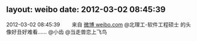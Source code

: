 layout: weibo
date: 2012-03-02 08:45:39
---
<meta name="referrer" content="no-referrer" />

2012-03-02 08:45:39  &nbsp;&nbsp;&nbsp;&nbsp;&nbsp;&nbsp; 来自 <a href="http://weibo.com/" rel="nofollow">微博 weibo.com</a>
@北理工-软件工程硕士 的头像好丑好难看…… @小齿 @当走兽恋上飞鸟 ​​​
